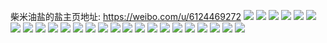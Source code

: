 柴米油盐的盐主页地址: https://weibo.com/u/6124469272 
![](https://wx4.sinaimg.cn/mw2000/006GtEesly1h93ao2q64pj30m91kxtf1.jpg) 
![](https://wx4.sinaimg.cn/mw2000/006GtEesly1h917m05n8tj31sc2dsb2a.jpg) 
![](https://wx4.sinaimg.cn/mw2000/006GtEesly1h8nmta8jyfj30wi1yc0xy.jpg) 
![](https://wx4.sinaimg.cn/mw2000/006GtEesly1h89ptzmr8kj31o02yoe82.jpg) 
![](https://wx4.sinaimg.cn/mw2000/006GtEesly1h89pu14sxlj31o02yonpd.jpg) 
![](https://wx4.sinaimg.cn/mw2000/006GtEesly1h7wiuuq6yzj32c02h41kx.jpg) 
![](https://wx4.sinaimg.cn/mw2000/006GtEesly1h7wiuu6mcnj32c0340kjm.jpg) 
![](https://wx4.sinaimg.cn/mw2000/006GtEesly1h7l1ncbwa5j31ni2yob2b.jpg) 
![](https://wx4.sinaimg.cn/mw2000/006GtEesly1h6vstg9byaj30wi1ycx6p.jpg) 
![](https://wx4.sinaimg.cn/mw2000/006GtEesgy1h6j4fhcyoej30tu13uwhp.jpg) 
![](https://wx4.sinaimg.cn/mw2000/006GtEesly1h6huclbufpj30u01hc7dy.jpg) 
![](https://wx4.sinaimg.cn/mw2000/006GtEesly1h67le9qby0j30py1kf7au.jpg) 
![](https://wx4.sinaimg.cn/mw2000/006GtEesly1h67le99ywmj30wi1yctrm.jpg) 
![](https://wx4.sinaimg.cn/mw2000/006GtEesly1h5s8f9bqk8j317e0y24o6.jpg) 
![](https://wx4.sinaimg.cn/mw2000/006GtEesly1h5ksv5ww47j31o0280qv5.jpg) 
![](https://wx4.sinaimg.cn/mw2000/006GtEesly1h59pop8gnhj30wi12wti5.jpg) 
![](https://wx4.sinaimg.cn/mw2000/006GtEesly1h4o13p23tuj32c0340b29.jpg) 
![](https://wx4.sinaimg.cn/mw2000/006GtEesly1h4o14nn9n3j31uw2h74qp.jpg) 
![](https://wx4.sinaimg.cn/mw2000/006GtEesly1h4bmzogargj30sg11xdq7.jpg) 
![](https://wx4.sinaimg.cn/mw2000/006GtEesly1h4bmznqg8ej332521fb2b.jpg) 
![](https://wx4.sinaimg.cn/mw2000/006GtEesly1h3s24yadaej32vc25ib2a.jpg) 
![](https://wx4.sinaimg.cn/mw2000/006GtEesly1h3bptlfq9zj30wi08sgne.jpg) 
![](https://wx4.sinaimg.cn/mw2000/006GtEesly1h3ajytb978j32c03407wi.jpg) 
![](https://wx4.sinaimg.cn/mw2000/006GtEesly1h3ajys0010j32c0340b2a.jpg) 
![](https://wx4.sinaimg.cn/mw2000/006GtEesly1h38pqtunkej32c03404qp.jpg) 
